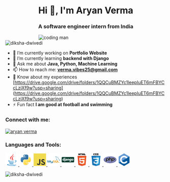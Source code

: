 <h1 align="center">Hi 👋, I'm Aryan Verma</h1>
<h3 align="center">A software engineer intern from India</h3>
<img align="right" alt="coding man" width="400" src="https://cdn.dribbble.com/users/730703/screenshots/6581243/avento.gif">
<p align="left"> <img src="https://komarev.com/ghpvc/?username=starkver23&label=Profile%20views&color=0e75b6&style=flat" alt="diksha-dwivedi" /> </p>

- 🔭 I’m currently working on **Portfolio Website**
- 🌱 I’m currently learning **backend with Django**
- 💬 Ask me about **Java, Python, Machine Learning**
- 📫 How to reach me: **verma.vibes25@gmail.com**
- 📄 Know about my experiences [https://drive.google.com/drive/folders/1QQCuBMZYc1leepIuET6mFBYCcLzjXf9w?usp=sharing]
(https://drive.google.com/drive/folders/1QQCuBMZYc1leepIuET6mFBYCcLzjXf9w?usp=sharing)
- ⚡ Fun fact **I am good at football and swimming**

<h3 align="left">Connect with me:</h3>
<p align="left">
<a href="https://www.linkedin.com/in/aryan-verma-213aba219" target="blank"><img align="center" src="https://raw.githubusercontent.com/rahuldkjain/github-profile-readme-generator/master/src/images/icons/Social/linked-in-alt.svg" alt="aryan verma" height="30" width="40" /></a>
</p>

<h3 align="left">Languages and Tools:</h3>
<p align="left">
    <a href="https://www.java.com" target="_blank" rel="noreferrer">
        <img src="https://raw.githubusercontent.com/devicons/devicon/master/icons/java/java-original.svg"
            alt="Java" width="40" height="40" />
    </a>
    <a href="https://www.python.org" target="_blank" rel="noreferrer">
        <img src="https://raw.githubusercontent.com/devicons/devicon/master/icons/python/python-original.svg"
            alt="Python" width="40" height="40" />
    </a>
    <a href="https://developer.mozilla.org/en-US/docs/Web/JavaScript" target="_blank" rel="noreferrer">
        <img src="https://raw.githubusercontent.com/devicons/devicon/master/icons/javascript/javascript-original.svg"
            alt="JavaScript" width="40" height="40" />
    </a>
    <a href="https://www.mysql.com" target="_blank" rel="noreferrer">
        <img src="https://raw.githubusercontent.com/devicons/devicon/master/icons/mysql/mysql-original-wordmark.svg"
            alt="MySQL" width="40" height="40" />
    </a>
    <a href="https://www.djangoproject.com" target="_blank" rel="noreferrer">
        <img src="https://raw.githubusercontent.com/devicons/devicon/master/icons/django/django-original.svg"
            alt="Django" width="40" height="40" />
    </a>
    <a href="https://www.w3.org/html/" target="_blank" rel="noreferrer">
        <img src="https://raw.githubusercontent.com/devicons/devicon/master/icons/html5/html5-original-wordmark.svg"
            alt="HTML5" width="40" height="40" />
    </a>
    <a href="https://www.w3.org/Style/CSS/" target="_blank" rel="noreferrer">
        <img src="https://raw.githubusercontent.com/devicons/devicon/master/icons/css3/css3-original-wordmark.svg"
            alt="CSS3" width="40" height="40" />
    </a>
    <a href="https://www.php.net" target="_blank" rel="noreferrer">
        <img src="https://raw.githubusercontent.com/devicons/devicon/master/icons/php/php-original.svg"
            alt="PHP" width="40" height="40" />
    </a>
    <a href="https://www.cprogramming.com/" target="_blank" rel="noreferrer">
        <img src="https://raw.githubusercontent.com/devicons/devicon/master/icons/c/c-original.svg"
            alt="C" width="40" height="40" />
    </a>
</p>

<p><img align="left" src="https://github-readme-stats.vercel.app/api/top-langs?username=starkver23&show_icons=true&locale=en&layout=compact" alt="diksha-dwivedi" /></p>
